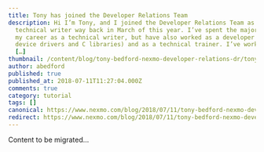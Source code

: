 ```yaml
---
title: Tony has joined the Developer Relations Team
description: Hi I’m Tony, and I joined the Developer Relations Team as a
  technical writer way back in March of this year. I’ve spent the major part of
  my career as a technical writer, but have also worked as a developer (writing
  device drivers and C libraries) and as a technical trainer. I’ve worked on a
  […]
thumbnail: /content/blog/tony-bedford-nexmo-developer-relations-dr/tony-phils.png
author: abedford
published: true
published_at: 2018-07-11T11:27:04.000Z
comments: true
category: tutorial
tags: []
canonical: https://www.nexmo.com/blog/2018/07/11/tony-bedford-nexmo-developer-relations-dr
redirect: https://www.nexmo.com/blog/2018/07/11/tony-bedford-nexmo-developer-relations-dr
---
```


Content to be migrated...
